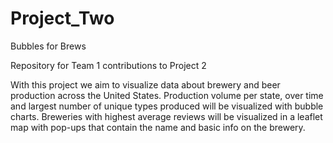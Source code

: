 # Project_Two
Bubbles for Brews

Repository for Team 1 contributions to Project 2

With this project we aim to visualize data about brewery and beer production across the United States. 
Production volume per state, over time and largest number of unique types produced will be visualized with bubble charts.
Breweries with highest average reviews will be visualized in a leaflet map with pop-ups that contain the name and basic info on the brewery.
